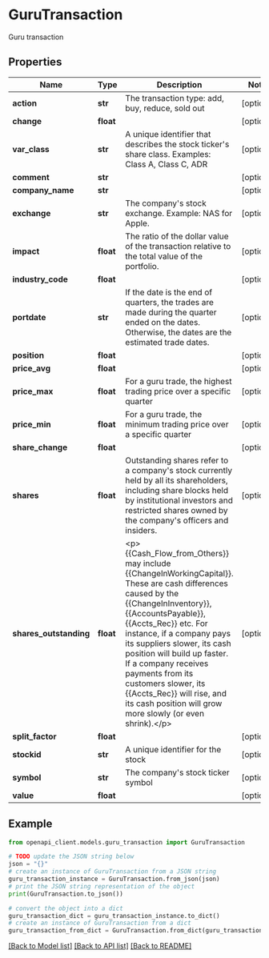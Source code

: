 # GuruTransaction

Guru transaction

## Properties

Name | Type | Description | Notes
------------ | ------------- | ------------- | -------------
**action** | **str** | The transaction type: add, buy, reduce, sold out | [optional] 
**change** | **float** |  | [optional] 
**var_class** | **str** | A unique identifier that describes the stock ticker&#39;s share class. Examples: Class A, Class C, ADR | [optional] 
**comment** | **str** |  | [optional] 
**company_name** | **str** |  | [optional] 
**exchange** | **str** | The company&#39;s stock exchange. Example: NAS for Apple. | [optional] 
**impact** | **float** | The ratio of the dollar value of the transaction relative to the total value of the portfolio. | [optional] 
**industry_code** | **float** |  | [optional] 
**portdate** | **str** | If the date is the end of quarters, the trades are made during the quarter ended on the dates. Otherwise, the dates are the estimated trade dates. | [optional] 
**position** | **float** |  | [optional] 
**price_avg** | **float** |  | [optional] 
**price_max** | **float** | For a guru trade, the highest trading price over a specific quarter | [optional] 
**price_min** | **float** | For a guru trade, the minimum trading price over a specific quarter | [optional] 
**share_change** | **float** |  | [optional] 
**shares** | **float** | Outstanding shares refer to a company&#39;s stock currently held by all its shareholders, including share blocks held by institutional investors and restricted shares owned by the company&#39;s officers and insiders. | [optional] 
**shares_outstanding** | **float** | &lt;p&gt;{{Cash_Flow_from_Others}} may include {{ChangeInWorkingCapital}}. These are cash differences caused by the {{ChangeInInventory}}, {{AccountsPayable}}, {{Accts_Rec}} etc. For instance, if a company pays its suppliers slower, its cash position will build up faster. If a company receives payments from its customers slower, its {{Accts_Rec}} will rise, and its cash position will grow more slowly (or even shrink).&lt;/p&gt; | [optional] 
**split_factor** | **float** |  | [optional] 
**stockid** | **str** | A unique identifier for the stock | [optional] 
**symbol** | **str** | The company&#39;s stock ticker symbol | [optional] 
**value** | **float** |  | [optional] 

## Example

```python
from openapi_client.models.guru_transaction import GuruTransaction

# TODO update the JSON string below
json = "{}"
# create an instance of GuruTransaction from a JSON string
guru_transaction_instance = GuruTransaction.from_json(json)
# print the JSON string representation of the object
print(GuruTransaction.to_json())

# convert the object into a dict
guru_transaction_dict = guru_transaction_instance.to_dict()
# create an instance of GuruTransaction from a dict
guru_transaction_from_dict = GuruTransaction.from_dict(guru_transaction_dict)
```
[[Back to Model list]](../README.md#documentation-for-models) [[Back to API list]](../README.md#documentation-for-api-endpoints) [[Back to README]](../README.md)



